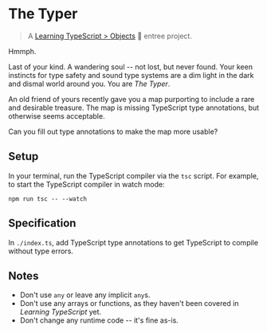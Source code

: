 # The Typer

> A [Learning TypeScript > Objects](https://learning-typescript.com/objects) 🍲 entree project.

Hmmph.

Last of your kind.
A wandering soul -- not lost, but never found.
Your keen instincts for type safety and sound type systems are a dim light in the dark and dismal world around you.
You are _The Typer_.

An old friend of yours recently gave you a map purporting to include a rare and desirable treasure.
The map is missing TypeScript type annotations, but otherwise seems acceptable.

Can you fill out type annotations to make the map more usable?

## Setup

In your terminal, run the TypeScript compiler via the `tsc` script.
For example, to start the TypeScript compiler in watch mode:

```shell
npm run tsc -- --watch
```

## Specification

In `./index.ts`, add TypeScript type annotations to get TypeScript to compile without type errors.

## Notes

- Don't use `any` or leave any implicit `any`s.
- Don't use any arrays or functions, as they haven't been covered in _Learning TypeScript_ yet.
- Don't change any runtime code -- it's fine as-is.
